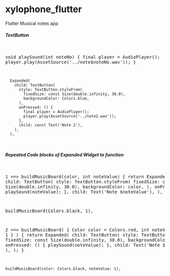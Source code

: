 # xylophone_flutter
Flutter Musical notes app

<h5>TextButton</h5>
<pre>

  void playSound(int noteNo) {
    final player = AudioPlayer();
    player.play(AssetSource('../note$noteNo.wav'));
  }

      Expanded(
        child: TextButton(
          style: TextButton.styleFrom(
            fixedSize: const Size(double.infinity, 30.0),
            backgroundColor: Colors.blue,
          ),
          onPressed: () {
            final player = AudioPlayer();
            player.play(AssetSource('../note2.wav'));
          },
          child: const Text('Note 2'),
        ),
      ),
</pre>

<h5>Repeated Code blocks of Expanded Widget to function</h5>
<pre>

1 ==>
  buildMusicBoard(color, int noteValue) {
    return Expanded(
      child: TextButton(
        style: TextButton.styleFrom(
          fixedSize: const Size(double.infinity, 30.0),
          backgroundColor: color,
        ),
        onPressed: () {
          playSound(noteValue);
        },
        child: Text('Note $noteValue'),
      ),
    );
  }

  buildMusicBoard(Colors.black, 1),

2 ==>
 buildMusicBoard( { Color color = Colors.red, int noteValue = 1 } ) {
    return Expanded(
      child: TextButton(
        style: TextButton.styleFrom(
          fixedSize: const Size(double.infinity, 30.0),
          backgroundColor: color,
        ),
        onPressed: () {
          playSound(noteValue);
        },
        child: Text('Note $noteValue'),
      ),
    );
  }

    buildMusicBoard(color: Colors.black, noteValue: 1),

</pre>